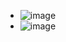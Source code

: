* ![image](https://github.com/user-attachments/assets/8d1d989f-12d6-4564-bb82-d80f6f9b56f4)
* ![image](https://github.com/user-attachments/assets/6814a6e2-be01-42e7-81a3-e755d0156931)

